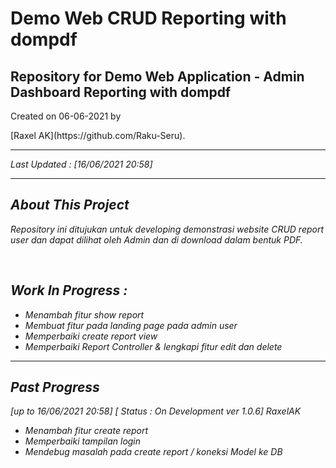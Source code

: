 # Demo Web CRUD Reporting with dompdf

<h2>Repository for Demo Web Application - Admin Dashboard Reporting with dompdf</h2>
<p>Created on 06-06-2021 by </p> [Raxel AK](https://github.com/Raku-Seru).<br>
<hr>
<em>Last Updated : [16/06/2021 20:58]
<hr>

## About This Project
<p>Repository ini ditujukan untuk developing demonstrasi website CRUD report user dan dapat dilihat oleh Admin dan di download dalam bentuk PDF.</p>
<br>

## <em> Work In Progress : </em>
<ul>
<li> Menambah fitur show report</li>
<li> Membuat fitur pada landing page pada admin user</li>
<li> Memperbaiki create report view</li>
<li> Memperbaiki Report Controller & lengkapi fitur edit dan delete</li>
</ul>
<hr>

## <em> Past Progress </em>
[up to 16/06/2021 20:58] [ Status : On Development ver 1.0.6] <em>RaxelAK</em>

+ Menambah fitur create report
+ Memperbaiki tampilan login
+ Mendebug masalah pada create report / koneksi Model ke DB